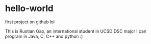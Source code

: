 # hello-world
first project on github lol

This is Ruotian Gao, an international student in UCSD DSC major
I can program in Java, C, C++ and python :)
